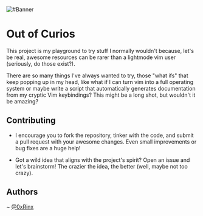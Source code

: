 ![#Banner](https://github.com/0xRinx/Out-of-curios/assets/96206184/b0b9b8ee-41f4-4eb1-9257-f86c701c2c51)

# Out of Curios

This project is my playground to try stuff I normally wouldn't because, let's be real, awesome resources can be rarer than a lightmode vim user (seriously, do those exist?).

There are so many things I've always wanted to try, those "what ifs" that keep popping up in my head, like what if I can turn vim into a full operating system or maybe write a script that automatically generates documentation from my cryptic Vim keybindings?  This might be a long shot, but wouldn't it be amazing?

## Contributing

* I encourage you to fork the repository, tinker with the code, and submit a pull request with your awesome changes. Even small improvements or bug fixes are a huge help!

* Got a wild idea that aligns with the project's spirit? Open an issue and let's brainstorm! The crazier the idea, the better (well, maybe not too crazy).


## Authors

~ [@0xRinx](https://www.github.com/0xrinx)

